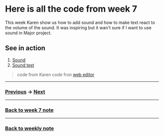 # Here is all the code from week 7
This week Karen show us how to add sound and how to make text react to the volume of the sound. It was inspiring but it wan't sure if I want to use sound in Major project.

## See in action
1. [Sound](https://napasornc.github.io/c0dew0rd/processing/week07/sound/)
2. [Sound test](https://napasornc.github.io/c0dew0rd/processing/week07/soundtest/)

> code from Karen
> code fron [web editor](https://p5js.org/reference/#/libraries/p5.sound)


---------------------------------------------------
### [Previous](https://github.com/napasornc/c0dew0rd/tree/master/processing/week06.2) -> [Next](https://github.com/napasornc/c0dew0rd/tree/master/processing/week08)  

--------------------------------------------------
### [Back to week 7 note](https://github.com/napasornc/c0dew0rd/tree/master/week%2007)

--------------------------------------------------
### [Back to weekly note](https://napasornc.github.io/c0dew0rd/)

